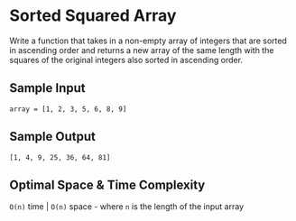 # Sorted Squared Array

Write a function that takes in a non-empty array of integers that are sorted in ascending order and returns a new array of the same length with the squares of the original integers also sorted in ascending order.

## Sample Input

```plaintext
array = [1, 2, 3, 5, 6, 8, 9]
```

## Sample Output

```plaintext
[1, 4, 9, 25, 36, 64, 81]
```

## Optimal Space & Time Complexity

`O(n)` time | `O(n)` space - where `n` is the length of the input array
